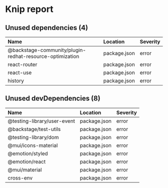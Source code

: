 # Knip report

## Unused dependencies (4)

| Name                                                     | Location     | Severity |
| :------------------------------------------------------- | :----------- | :------- |
| @backstage-community/plugin-redhat-resource-optimization | package.json | error    |
| react-router                                             | package.json | error    |
| react-use                                                | package.json | error    |
| history                                                  | package.json | error    |

## Unused devDependencies (8)

| Name                        | Location     | Severity |
| :-------------------------- | :----------- | :------- |
| @testing-library/user-event | package.json | error    |
| @backstage/test-utils       | package.json | error    |
| @testing-library/dom        | package.json | error    |
| @mui/icons-material         | package.json | error    |
| @emotion/styled             | package.json | error    |
| @emotion/react              | package.json | error    |
| @mui/material               | package.json | error    |
| cross-env                   | package.json | error    |

